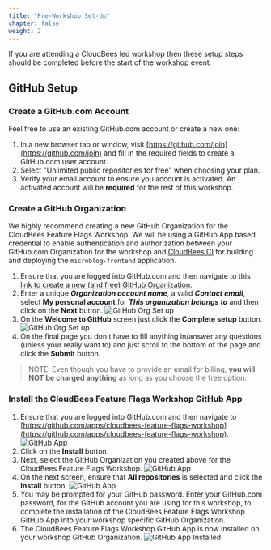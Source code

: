 ```yaml
---
title: "Pre-Workshop Set-Up"
chapter: false
weight: 2
--- 
```


If you are attending a CloudBees led workshop then these setup steps should be completed before the start of the workshop event.

## GitHub Setup

### Create a GitHub.com Account

Feel free to use an existing GitHub.com account or create a new one:
1. In a new browser tab or window, visit [https://github.com/join](https://github.com/join) and fill in the required fields to create a GitHub.com user account.
2. Select "Unlimited public repositories for free" when choosing your plan.
3. Verify your email account to ensure you account is activated.  An activated account will be **required** for the rest of this workshop.

### Create a GitHub Organization

We highly recommend creating a new GitHub Organization for the CloudBees Feature Flags Workshop. We will be using a GitHub App based credential to enable authentication and authorization between your GitHub.com Organization for the workshop and [CloudBees CI](https://docs.beescloud.com/docs/cloudbees-ci/latest/) for building and deploying the `microblog-frontend` application.
1. Ensure that you are logged into GitHub.com and then navigate to this [link to create a new (and free) GitHub Organization](https://github.com/account/organizations/new?coupon=&plan=team_free). 
2. Enter a unique ***Organization account name***, a valid ***Contact email***, select **My personal account** for ***This organization belongs to*** and then click on the **Next** button. ![GitHub Org Set up](github-org-set-up.png?width=40pc) 
3. On the **Welcome to GitHub** screen just click the **Complete setup** button. ![GitHub Org Set up](github-org-welcome.png?width=50pc) 
4. On the final page you don't have to fill anything in/answer any questions (unless your really want to) and just scroll to the bottom of the page and click the **Submit** button.

>NOTE: Even though you have to provide an email for billing, **you will NOT be charged anything** as long as you choose the free option.

### Install the CloudBees Feature Flags Workshop GitHub App

1. Ensure that you are logged into GitHub.com and then navigate to [https://github.com/apps/cloudbees-feature-flags-workshop](https://github.com/apps/cloudbees-feature-flags-workshop). ![GitHub App](cbff-github-app.png?width=60pc)
2. Click on the **Install** button.
3. Next, select the GitHub Organization you created above for the CloudBees Feature Flags Workshop. ![GitHub App](github-app-select-org.png?width=50pc)
4. On the next screen, ensure that **All repositories** is selected and click the **Install** button. ![GitHub App](github-app-install.png?width=50pc)
5. You may be prompted for your GitHub password. Enter your GitHub.com password, for the GitHub account you are using for this workshop, to complete the installation of the CloudBees Feature Flags Workshop GitHub App into your workshop specific GitHub Organization.
6. The CloudBees Feature Flags Workshop GitHub App is now installed on your workshop GitHub Organization. ![GitHub App Installed](installed-now.png?width=50pc)
